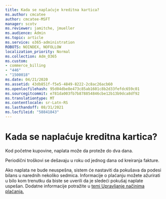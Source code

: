 ```yaml
---
title: Kada se naplaćuje kreditna kartica?
ms.author: cmcatee
author: cmcatee-MSFT
manager: scotv
ms.reviewer: jamitche, jmueller
ms.audience: Admin
ms.topic: article
ms.service: o365-administration
ROBOTS: NOINDEX, NOFOLLOW
localization_priority: Normal
ms.collection: Adm_O365
ms.custom:
- commerce_billing
- "446"
- "1500018"
ms.date: 04/21/2020
ms.assetid: 43db851f-f5e5-4849-8222-2c8ac26acb60
ms.openlocfilehash: 95d04dbe8e473c85ab1601c8b2d33fefdc659c01
ms.sourcegitcommit: e781da003fb7b878854846cbe12b13b9dca8df92
ms.translationtype: MT
ms.contentlocale: sr-Latn-RS
ms.lasthandoff: 08/31/2021
ms.locfileid: "58841843"
---
```

# <a name="when-is-my-credit-card-charged"></a>Kada se naplaćuje kreditna kartica?

Kod početne kupovine, naplata može da proteže do dva dana.
  
Periodični troškovi se dešavaju u roku od jednog dana od kreiranja fakture.
  
Ako naplata ne bude neuspešna, sistem će nastaviti da pokušava da podesi bilans u narednih nekoliko sedmica. Informacije o plaćanju možete ažurirati u bilo kom trenutku da biste se uverili da je sledeći pokušaj naplate uspešan. Dodatne informacije potražite u [temi Upravljanje načinima plaćanja.](https://docs.microsoft.com/microsoft-365/commerce/billing-and-payments/manage-payment-methods)